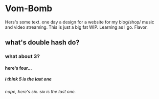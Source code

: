 # Vom-Bomb

Hers's some text. one day a design for a website for my blog/shop/ music and video streaming. This is just a big fat WIP. Learning as I go. Flavor. 

## what's double hash do?

### what about 3?

#### here's four...

##### i think 5 is the last one

###### nope, here's six. six is the last one.